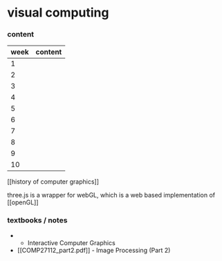 # visual computing

### content
| week | content |
| ---- | ------- |
| 1    |         |
| 2    |         |
| 3    |         |
| 4    |         |
| 5    |         |
| 6    |         |
| 7    |         |
| 8    |         |
| 9    |         |
| 10   |         |

[[history of computer graphics]]

three.js is a wrapper for webGL, which is a web based implementation of [[openGL]]
### textbooks / notes
-  - Interactive Computer Graphics
- [[COMP27112_part2.pdf]] - Image Processing (Part 2)
